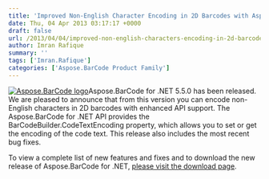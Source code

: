 ```yaml
---
title: 'Improved Non-English Character Encoding in 2D Barcodes with Aspose.BarCode for .NET 5.5.0'
date: Thu, 04 Apr 2013 03:17:17 +0000
draft: false
url: /2013/04/04/improved-non-english-characters-encoding-in-2d-barcodes-with-aspose.barcode-for-.net-5.5.0/
author: Imran Rafique
summary: ''
tags: ['Imran.Rafique']
categories: ['Aspose.BarCode Product Family']
---
```


[![Aspose.BarCode logo][1]](https://blog.aspose.com/wp-content/uploads/sites/2/2012/04/aspose.barcode-logo2.jpg)Aspose.BarCode for .NET 5.5.0 has been released. We are pleased to announce that from this version you can encode non-English characters in 2D barcodes with enhanced API support. The Aspose.BarCode for .NET API provides the BarCodeBuilder.CodeTextEncoding property, which allows you to set or get the encoding of the code text. This release also includes the most recent bug fixes.

To view a complete list of new features and fixes and to download the new release of Aspose.BarCode for .NET, [please visit the download page][2].




[1]: https://blog.aspose.com/wp-content/uploads/sites/2/2012/04/aspose.barcode-logo2.jpg "Aspose.BarCode logo"
[2]: http://www.aspose.com/community/files/51/.net-components/aspose.barcode-for-.net/default.aspx




